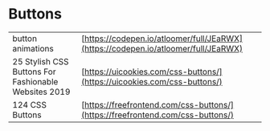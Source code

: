 # Buttons

|  |  |
| :--- | :--- |
| button animations | [https://codepen.io/atloomer/full/JEaRWX](https://codepen.io/atloomer/full/JEaRWX) |
| 25 Stylish CSS Buttons For Fashionable Websites 2019 | [https://uicookies.com/css-buttons/](https://uicookies.com/css-buttons/) |
| 124 CSS Buttons | [https://freefrontend.com/css-buttons/](https://freefrontend.com/css-buttons/) |

